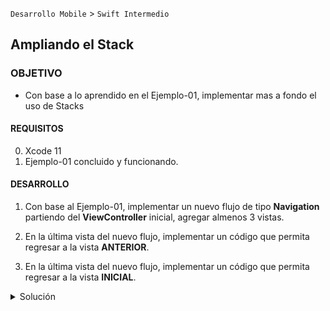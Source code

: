 `Desarrollo Mobile` > `Swift Intermedio` 

## Ampliando el Stack

### OBJETIVO 

- Con base a lo aprendido en el Ejemplo-01, implementar mas a fondo el uso de Stacks

#### REQUISITOS 

0. Xcode 11
1. Ejemplo-01 concluido y funcionando.

#### DESARROLLO

1. Con base al Ejemplo-01, implementar un nuevo flujo de tipo **Navigation** partiendo del **ViewController** inicial, agregar almenos 3 vistas.

2. En la última vista del nuevo flujo, implementar un código que permita regresar a la vista **ANTERIOR**.

3. En la última vista del nuevo flujo, implementar un código que permita regresar a la vista **INICIAL**.


<details>
   <summary>Solución</summary>
	<p> Para regresar a la vista ANTERIOR, dentro del IBAction asignado al Button, implementamos: </p>
	```
	navigationController?.popViewController(animated: true)
	```
	<p> Para regresar a la vista INICIAL, dentro del IBAction asignado al Button, implementamos: </p>
	```
	navigationController?.popToRootViewController(animated: true)
	```
</details>
